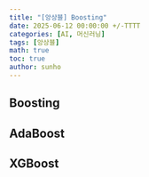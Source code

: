 ```yaml
---
title: "[앙상블] Boosting"
date: 2025-06-12 00:00:00 +/-TTTT
categories: [AI, 머신러닝]
tags: [앙상블]
math: true
toc: true
author: sunho
---
```


## Boosting



## AdaBoost



## XGBoost



